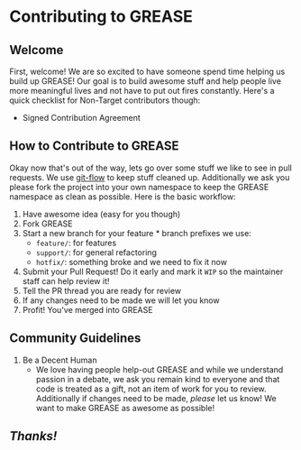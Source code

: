 # Contributing to GREASE

## Welcome
First, welcome! We are so excited to have someone
spend time helping us build up GREASE! Our goal is to 
build awesome stuff and help people live more meaningful
lives and not have to put out fires constantly. Here's a quick
checklist for Non-Target contributors though:
  * Signed Contribution Agreement

## How to Contribute to GREASE
Okay now that's out of the way, lets go over some stuff we
like to see in pull requests. We use [git-flow](https://danielkummer.github.io/git-flow-cheatsheet/)
to keep stuff cleaned up. Additionally we ask you please fork
the project into your own namespace to keep the GREASE namespace
as clean as possible. Here is the basic workflow:
  1. Have awesome idea (easy for you though)
  2. Fork GREASE
  3. Start a new branch for your feature
    * branch prefixes we use:
      * `feature/`: for features
      * `support/`: for general refactoring
      * `hotfix/`: something broke and we need to fix it now
  4. Submit your Pull Request! Do it early and mark it `WIP` so
  the maintainer staff can help review it!
  5. Tell the PR thread you are ready for review
  6. If any changes need to be made we will let you know
  7. Profit! You've merged into GREASE
  
## Community Guidelines
  1. Be a Decent Human
     * We love having people help-out GREASE and while we
    understand passion in a debate, we ask you remain kind
    to everyone and that code is treated as a gift, not an
    item of work for you to review. Additionally if changes
    need to be made, _please_ let us know! We want to make
    GREASE as awesome as possible!
    
## _Thanks!_
